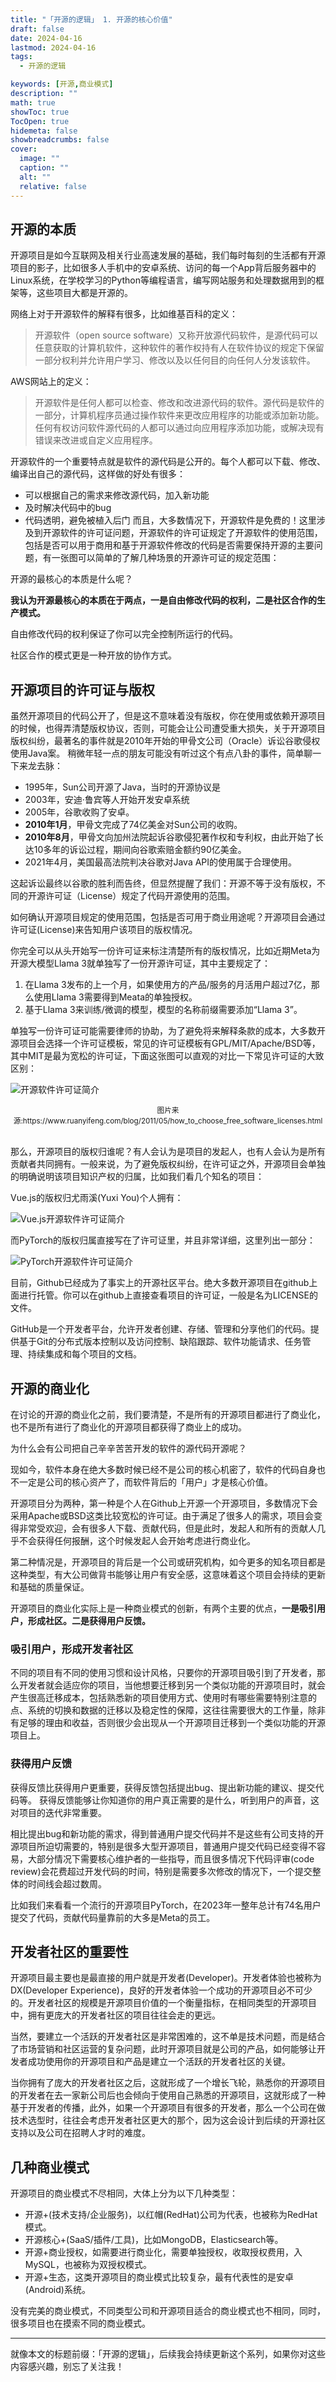 ```yaml
---
title: "「开源的逻辑」 1. 开源的核心价值"
draft: false
date: 2024-04-16
lastmod: 2024-04-16
tags: 
  - 开源的逻辑

keywords: [开源,商业模式] 
description: ""
math: true
showToc: true
TocOpen: true
hidemeta: false
showbreadcrumbs: false
cover:
  image: ""
  caption: ""
  alt: ""
  relative: false
---
```



## 开源的本质

开源项目是如今互联网及相关行业高速发展的基础，我们每时每刻的生活都有开源项目的影子，比如很多人手机中的安卓系统、访问的每一个App背后服务器中的Linux系统，在学校学习的Python等编程语言，编写网站服务和处理数据用到的框架等，这些项目大都是开源的。

网络上对于开源软件的解释有很多，比如维基百科的定义：
> 开源软件（open source software）又称开放源代码软件，是源代码可以任意获取的计算机软件，这种软件的著作权持有人在软件协议的规定下保留一部分权利并允许用户学习、修改以及以任何目的向任何人分发该软件。

AWS网站上的定义：
> 开源软件是任何人都可以检查、修改和改进源代码的软件。源代码是软件的一部分，计算机程序员通过操作软件来更改应用程序的功能或添加新功能。任何有权访问软件源代码的人都可以通过向应用程序添加功能，或解决现有错误来改进或自定义应用程序。

开源软件的一个重要特点就是软件的源代码是公开的。每个人都可以下载、修改、编译出自己的源代码，这样做的好处有很多：
- 可以根据自己的需求来修改源代码，加入新功能
- 及时解决代码中的bug
- 代码透明，避免被植入后门
而且，大多数情况下，开源软件是免费的！这里涉及到开源软件的许可证问题，开源软件的许可证规定了开源软件的使用范围，包括是否可以用于商用和基于开源软件修改的代码是否需要保持开源的主要问题，有一张图可以简单的了解几种场景的开源许可证的规定范围：

开源的最核心的本质是什么呢？

**我认为开源最核心的本质在于两点，一是自由修改代码的权利，二是社区合作的生产模式。**

自由修改代码的权利保证了你可以完全控制所运行的代码。

社区合作的模式更是一种开放的协作方式。


## 开源项目的许可证与版权

虽然开源项目的代码公开了，但是这不意味着没有版权，你在使用或依赖开源项目的时候，也得弄清楚版权协议，否则，可能会让公司遭受重大损失，关于开源项目版权纠纷，最著名的事件就是2010年开始的甲骨文公司（Oracle）诉讼谷歌侵权使用Java案。
稍微年轻一点的朋友可能没有听过这个有点八卦的事件，简单聊一下来龙去脉：
- 1995年，Sun公司开源了Java，当时的开源协议是
- 2003年，安迪·鲁宾等人开始开发安卓系统
- 2005年，谷歌收购了安卓。
- **2010年1月**，甲骨文完成了74亿美金对Sun公司的收购。
- **2010年8月**，甲骨文向加州法院起诉谷歌侵犯著作权和专利权，由此开始了长达10多年的诉讼过程，期间向谷歌索赔金额约90亿美金。
- 2021年4月，美国最高法院判决谷歌对Java API的使用属于合理使用。

这起诉讼最终以谷歌的胜利而告终，但显然提醒了我们：开源不等于没有版权，不同的开源许可证（License）规定了代码开源使用的范围。

如何确认开源项目规定的使用范围，包括是否可用于商业用途呢？开源项目会通过许可证(License)来告知用户该项目的版权情况。

你完全可以从头开始写一份许可证来标注清楚所有的版权情况，比如近期Meta为开源大模型Llama 3就单独写了一份开源许可证，其中主要规定了：
1. 在Llama 3发布的上一个月，如果使用方的产品/服务的月活用户超过7亿，那么使用Llama 3需要得到Meata的单独授权。
2. 基于Llama 3来训练/微调的模型，模型的名称前缀需要添加“Llama 3”。

单独写一份许可证可能需要律师的协助，为了避免将来解释条款的成本，大多数开源项目会选择一个许可证模板，常见的许可证模板有GPL/MIT/Apache/BSD等，其中MIT是最为宽松的许可证，下面这张图可以直观的对比一下常见许可证的大致区别：

![开源软件许可证简介](../img/opensource_license_explain.png#center "介绍")
<center><small center>图片来源:https://www.ruanyifeng.com/blog/2011/05/how_to_choose_free_software_licenses.html</small></center>
<br />

那么，开源项目的版权归谁呢？有人会认为是项目的发起人，也有人会认为是所有贡献者共同拥有。一般来说，为了避免版权纠纷，在许可证之外，开源项目会单独的明确说明该项目知识产权的归属，比如我们看几个知名的项目：

Vue.js的版权归尤雨溪(Yuxi You)个人拥有：

![Vue.js开源软件许可证简介](../img/opensource_vuejs_copyright.png#center "Vue.js license介绍")

而PyTorch的版权归属直接写在了许可证里，并且非常详细，这里列出一部分：

![PyTorch开源软件许可证简介](../img/opensource_pytorch_license.png#center "PyTorch license介绍")


目前，Github已经成为了事实上的开源社区平台。绝大多数开源项目在github上面进行托管。你可以在github上直接查看项目的许可证，一般是名为LICENSE的文件。

GitHub是一个开发者平台，允许开发者创建、存储、管理和分享他们的代码。提供基于Git的分布式版本控制以及访问控制、缺陷跟踪、软件功能请求、任务管理、持续集成和每个项目的文档。


## 开源的商业化

在讨论的开源的商业化之前，我们要清楚，不是所有的开源项目都进行了商业化，也不是所有进行了商业化的开源项目都获得了商业上的成功。

为什么会有公司把自己辛辛苦苦开发的软件的源代码开源呢？

现如今，软件本身在绝大多数时候已经不是公司的核心机密了，软件的代码自身也不一定是公司的核心资产了，而软件背后的「用户」才是核心价值。

开源项目分为两种，第一种是个人在Github上开源一个开源项目，多数情况下会采用Apache或BSD这类比较宽松的许可证。由于满足了很多人的需求，项目会变得非常受欢迎，会有很多人下载、贡献代码，但是此时，发起人和所有的贡献人几乎不会获得任何报酬，这个时候发起人会开始考虑进行商业化。

第二种情况是，开源项目的背后是一个公司或研究机构，如今更多的知名项目都是这种类型，有大公司做背书能够让用户有安全感，这意味着这个项目会持续的更新和基础的质量保证。

开源项目的商业化实际上是一种商业模式的创新，有两个主要的优点，**一是吸引用户，形成社区。二是获得用户反馈。**

### 吸引用户，形成开发者社区

不同的项目有不同的使用习惯和设计风格，只要你的开源项目吸引到了开发者，那么开发者就会适应你的项目，当他想要迁移到另一个类似功能的开源项目时，就会产生很高迁移成本，包括熟悉新的项目使用方式、使用时有哪些需要特别注意的点、系统的切换和数据的迁移以及稳定性的保障，这往往需要很大的工作量，除非有足够的理由和收益，否则很少会出现从一个开源项目迁移到一个类似功能的开源项目上。

### 获得用户反馈

获得反馈比获得用户更重要，获得反馈包括提出bug、提出新功能的建议、提交代码等。
获得反馈能够让你知道你的用户真正需要的是什么，听到用户的声音，这对项目的迭代非常重要。

相比提出bug和新功能的需求，得到普通用户提交代码并不是这些有公司支持的开源项目所迫切需要的，特别是很多大型开源项目，普通用户提交代码已经变得不容易，大部分情况下需要核心维护者的一些指导，而且很多情况下代码评审(code review)会花费超过开发代码的时间，特别是需要多次修改的情况下，一个提交整体的时间线会超过数周。

比如我们来看看一个流行的开源项目PyTorch，在2023年一整年总计有74名用户提交了代码，贡献代码量靠前的大多是Meta的员工。

## 开发者社区的重要性

开源项目最主要也是最直接的用户就是开发者(Developer)。开发者体验也被称为DX(Developer Experience)，良好的开发者体验一个成功的开源项目必不可少的。开发者社区的规模是开源项目价值的一个衡量指标，在相同类型的开源项目中，拥有更庞大的开发者社区的项目往往会走的更远。

当然，要建立一个活跃的开发者社区是非常困难的，这不单是技术问题，而是结合了市场营销和社区运营的复杂问题，此时开源项目就是公司的产品，如何能够让开发者成功使用你的开源项目和产品是建立一个活跃的开发者社区的关键。

当你拥有了庞大的开发者社区之后，这就形成了一个增长飞轮，熟悉你的开源项目的开发者在去一家新公司后也会倾向于使用自己熟悉的开源项目，这就形成了一种基于开发者的传播，此外，如果一个开源项目有很多的开发者，那么一个公司在做技术选型时，往往会考虑开发者社区更大的那个，因为这会设计到后续的开源社区支持以及公司在招聘人才时的难度。

## 几种商业模式

开源项目的商业模式不尽相同，大体上分为以下几种类型：
- 开源+(技术支持/企业服务)，以红帽(RedHat)公司为代表，也被称为RedHat模式。
- 开源核心+(SaaS/插件/工具)，比如MongoDB，Elasticsearch等。
- 开源+商业授权，如需要进行商业化，需要单独授权，收取授权费用，入MySQL，也被称为双授权模式。
- 开源+生态，这类开源项目的商业模式比较复杂，最有代表性的是安卓(Android)系统。

没有完美的商业模式，不同类型公司和开源项目适合的商业模式也不相同，同时，很多项目也在摸索不同的商业模式。

---

就像本文的标题前缀：「开源的逻辑」，后续我会持续更新这个系列，如果你对这些内容感兴趣，别忘了关注我！

